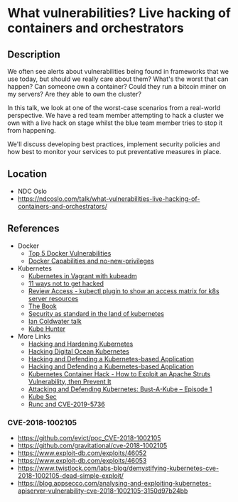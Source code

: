 # What vulnerabilities? Live hacking of containers and orchestrators

## Description

We often see alerts about vulnerabilities being found in frameworks that we use today, but should we really care about them? What's the worst that can happen? Can someone own a container? Could they run a bitcoin miner on my servers? Are they able to own the cluster?

In this talk, we look at one of the worst-case scenarios from a real-world perspective. We have a red team member attempting to hack a cluster we own with a live hack on stage whilst the blue team member tries to stop it from happening.

We'll discuss developing best practices, implement security policies and how best to monitor your services to put preventative measures in place.

## Location

* NDC Oslo
* https://ndcoslo.com/talk/what-vulnerabilities-live-hacking-of-containers-and-orchestrators/

## References

* Docker
  * [Top 5 Docker Vulnerabilities](https://resources.whitesourcesoftware.com/blog-whitesource/top-5-docker-vulnerabilities)
  * [Docker Capabilities and no-new-privileges](https://raesene.github.io/blog/2019/06/01/docker-capabilities-and-no-new-privs/)
* Kubernetes
  * [Kubernetes in Vagrant with kubeadm](https://medium.com/@lizrice/kubernetes-in-vagrant-with-kubeadm-21979ded6c63)
  * [11 ways not to get hacked](https://kubernetes.io/blog/2018/07/18/11-ways-not-to-get-hacked/)
  * [Review Access - kubectl plugin to show an access matrix for k8s server resources](https://github.com/corneliusweig/rakkess)
  * [The Book](https://github.com/lizrice/thebook)
  * [Security as standard in the land of kubernetes](https://www.freecodecamp.org/news/security-as-standard-in-the-land-of-kubernetes-50bfad74ca16/)
  * [Ian Coldwater talk](https://www.blackhat.com/us-19/briefings/schedule/index.html#the-path-less-traveled-abusing-kubernetes-defaults-17049)
  * [Kube Hunter](https://github.com/aquasecurity/kube-hunter)
* More Links
  * [Hacking and Hardening Kubernetes](https://www.rsaconference.com/writable/presentations/file_upload/ht-w02_hacking_and_hardening_kubernetes.pdf)
  * [Hacking Digital Ocean Kubernetes](https://www.4armed.com/blog/hacking-digitalocean-kubernetes/)
  * [Hacking and Defending a Kubernetes-based Application](https://www.beyondtrust.com/resources/webcasts/hacking-defending-kubernetes-based-application)
  * [Hacking and Defending a Kubernetes-based Application](https://vimeo.com/277901517)
  * [Kubernetes Container Hack - How to Exploit an Apache Struts Vulnerability, then Prevent It](https://vimeo.com/287527661)
  * [Attacking and Defending Kubernetes: Bust-A-Kube – Episode 1](https://www.inguardians.com/2018/12/12/attacking-and-defending-kubernetes-bust-a-kube-episode-1/)
  * [Kube Sec](https://github.com/mhausenblas/k8s-sec)
  * [Runc and CVE-2019-5736](https://kubernetes.io/blog/2019/02/11/runc-and-cve-2019-5736/)

### CVE-2018-1002105

* https://github.com/evict/poc_CVE-2018-1002105
* https://github.com/gravitational/cve-2018-1002105
* https://www.exploit-db.com/exploits/46052
* https://www.exploit-db.com/exploits/46053 
* https://www.twistlock.com/labs-blog/demystifying-kubernetes-cve-2018-1002105-dead-simple-exploit/
* https://blog.appsecco.com/analysing-and-exploiting-kubernetes-apiserver-vulnerability-cve-2018-1002105-3150d97b24bb